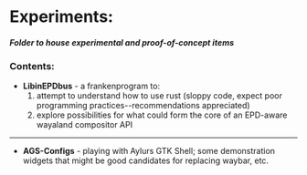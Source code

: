 # Experiments: 
#### *Folder to house experimental and proof-of-concept items*

### Contents:

- **LibinEPDbus** - a frankenprogram to:
   1) attempt to understand how to use rust (sloppy code, expect poor programming practices--recommendations appreciated)
   2) explore possibilities for what could form the core of an EPD-aware wayaland compositor API
---

- **AGS-Configs** - playing with Aylurs GTK Shell; some demonstration widgets that might be good candidates for replacing waybar, etc.
